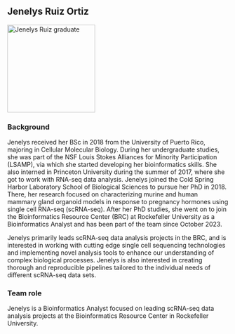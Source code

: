 ## Jenelys Ruiz Ortiz

<img src="https://github.com/user-attachments/assets/9903a6ad-f60e-4f37-bfc7-099097848025" alt="Jenelys Ruiz graduate" width="200"/>


### Background
Jenelys received her BSc in 2018 from the University of Puerto Rico, majoring in Cellular Molecular Biology. During her undergraduate studies, she was part of the NSF Louis Stokes Alliances for Minority Participation (LSAMP), via which she started developing her bioinformatics skills. She also interned in Princeton University during the summer of 2017, where she got to work with RNA-seq data analysis.  Jenelys joined the Cold Spring Harbor Laboratory School of Biological Sciences to pursue her PhD in 2018. There, her research focused on characterizing murine and human mammary gland organoid models in response to pregnancy hormones using single cell RNA-seq (scRNA-seq). After her PhD studies, she went on to join the Bioinformatics Resource Center (BRC) at Rockefeller University as a Bioinformatics Analyst and has been part of the team since October 2023. 

Jenelys primarily leads scRNA-seq data analysis projects in the BRC, and is interested in working with cutting edge single cell sequencing technologies and implementing novel analysis tools to enhance our understanding of complex biological processes. Jenelys is also interested in creating thorough and reproducible pipelines tailored to the individual needs of different scRNA-seq data sets. 

### Team role
Jenelys is a Bioinformatics Analyst focused on leading scRNA-seq data analysis projects at the Bioinformatics Resource Center in Rockefeller University. 

